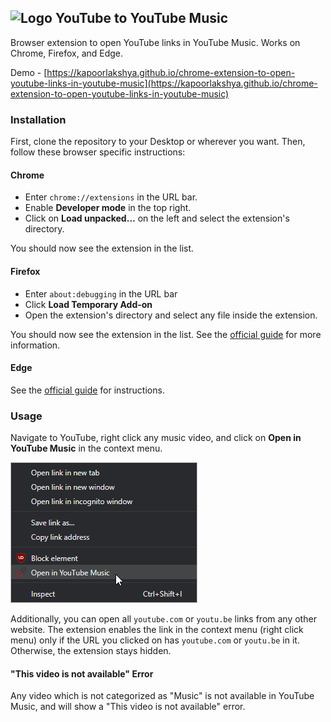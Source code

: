 ## ![Logo](https://github.com/kapoorlakshya/youtube2music/blob/master/images/icon32.png?raw=true)&nbsp;YouTube to YouTube Music

Browser extension to open YouTube links in YouTube Music. Works on Chrome, 
Firefox, and Edge.

Demo - [https://kapoorlakshya.github.io/chrome-extension-to-open-youtube-links-in-youtube-music](https://kapoorlakshya.github.io/chrome-extension-to-open-youtube-links-in-youtube-music)

### Installation

First, clone the repository to your Desktop or wherever you want. Then,
follow these browser specific instructions:

#### Chrome

* Enter `chrome://extensions` in the URL bar.
* Enable **Developer mode** in the top right.
* Click on **Load unpacked…** on the left and select the extension's directory.

You should now see the extension in the list.

#### Firefox

* Enter `about:debugging` in the URL bar
* Click **Load Temporary Add-on**
* Open the extension's directory and select any file inside the extension.

You should now see the extension in the list. See the [official guide](https://developer.mozilla.org/en-US/docs/Mozilla/Add-ons/WebExtensions/Temporary_Installation_in_Firefox) for more information.

#### Edge

See the [official guide](https://docs.microsoft.com/en-us/microsoft-edge/extensions/guides/adding-and-removing-extensions) for instructions.

### Usage

Navigate to YouTube, right click any music video, and click on **Open in YouTube Music** in the context menu.

![images/context_menu.png](images/context_menu.png)

Additionally, you can open all `youtube.com` or `youtu.be` links from 
any other website. The extension enables the link in the context menu 
(right click menu) only if the URL you clicked on has `youtube.com` or 
`youtu.be` in it. Otherwise, the extension stays hidden.

#### "This video is not available" Error

Any video which is not categorized as "Music" is not available in 
YouTube Music, and will show a "This video is not available" error.